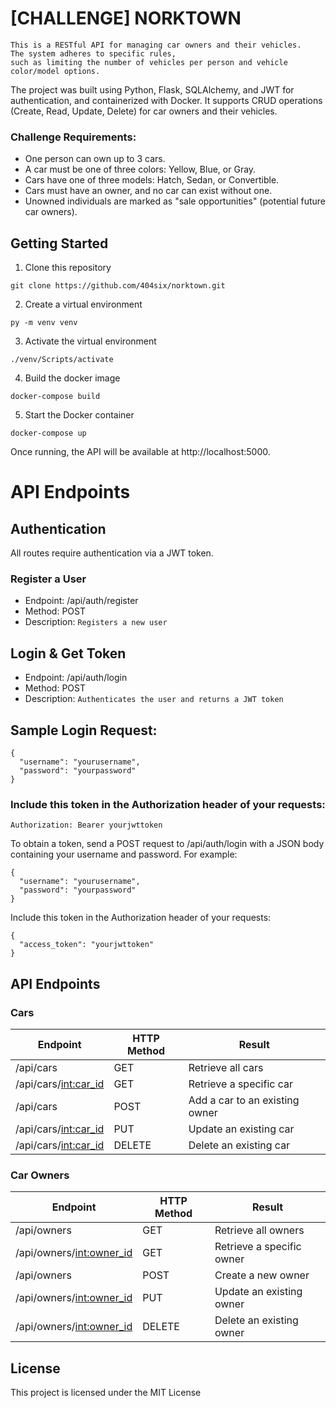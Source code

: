 # [CHALLENGE] NORKTOWN

```
This is a RESTful API for managing car owners and their vehicles.
The system adheres to specific rules,
such as limiting the number of vehicles per person and vehicle color/model options.

```

The project was built using Python, Flask, SQLAlchemy, and JWT for authentication, and containerized with Docker. 
It supports CRUD operations (Create, Read, Update, Delete) for car owners and their vehicles.

### Challenge Requirements:

- One person can own up to 3 cars.
- A car must be one of three colors: Yellow, Blue, or Gray.
- Cars have one of three models: Hatch, Sedan, or Convertible.
- Cars must have an owner, and no car can exist without one.
- Unowned individuals are marked as "sale opportunities" (potential future car owners).

## Getting Started

1. Clone this repository

```
git clone https://github.com/404six/norktown.git
```

2. Create a virtual environment

```
py -m venv venv
```

3. Activate the virtual environment
```
./venv/Scripts/activate
```

4. Build the docker image

```
docker-compose build
```

5. Start the Docker container

```
docker-compose up
```

Once running, the API will be available at http://localhost:5000.



# API Endpoints

## Authentication
All routes require authentication via a JWT token.

### Register a User
- Endpoint: /api/auth/register
- Method: POST
- Description: ``Registers a new user``
## Login & Get Token
- Endpoint: /api/auth/login
- Method: POST
- Description: ``Authenticates the user and returns a JWT token`` 

  
## Sample Login Request:

```
{
  "username": "yourusername",
  "password": "yourpassword"
}

```
### Include this token in the Authorization header of your requests:
```
Authorization: Bearer yourjwttoken
```

To obtain a token, send a POST request to /api/auth/login with a JSON body containing your username and password. For example:

```
{
  "username": "yourusername",
  "password": "yourpassword"
}
```

Include this token in the Authorization header of your requests:
```
{
  "access_token": "yourjwttoken"
}
```

## API Endpoints


### Cars

| Endpoint                            | HTTP Method | Result                                     |
| ----------------------------------- | -----------| ------------------------------------------ |
| /api/cars                           | GET        | Retrieve all cars                                |
| /api/cars/<int:car_id>              | GET        | Retrieve a specific car                     |
| /api/cars                           | POST       | Add a car to an existing owner    |
| /api/cars/<int:car_id>              | PUT        | Update an existing car                |
| /api/cars/<int:car_id>              | DELETE     | Delete an existing car                |


### Car Owners

| Endpoint                            | HTTP Method | Result                                     |
| ----------------------------------- | -----------| ------------------------------------------ |
| /api/owners                         | GET        | Retrieve all owners                             |
| /api/owners/<int:owner_id>          | GET        | Retrieve a specific owner                  |
| /api/owners                         | POST       | Create a new owner                         |
| /api/owners/<int:owner_id>          | PUT        | Update an existing owner             |
| /api/owners/<int:owner_id>          | DELETE     | Delete an existing owner             |


## License

This project is licensed under the MIT License 
